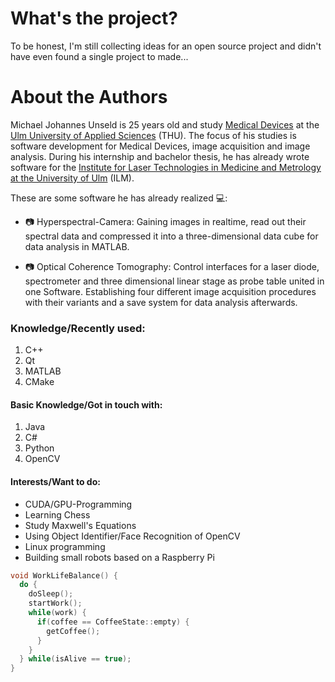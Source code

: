 What's the project?
=================

To be honest, I'm still collecting ideas for an open source project and didn't have even found a single project to made...

About the Authors
=================

Michael Johannes Unseld is 25 years old and study [Medical Devices](https://studium.hs-ulm.de/de/Seiten/Studiengang_MT.aspx)  at the [Ulm University of Applied Sciences](https://studium.hs-ulm.de/en) (THU). The focus of his studies is software development for Medical Devices, image acquisition and image analysis. During his internship and bachelor thesis, he has already wrote software for the [Institute for Laser Technologies in Medicine and Metrology at the University of Ulm](https://www.ilm-ulm.de/en/index.html) (ILM).

These are some software he has already realized :computer::

* :camera: Hyperspectral-Camera: Gaining images in realtime, read out their spectral data and compressed it into a three-dimensional data cube for data analysis in MATLAB.

* :camera: Optical Coherence Tomography: Control interfaces for a laser diode, spectrometer and three dimensional linear stage as probe table united in one Software. Establishing four different image acquisition procedures with their variants and a save system for data analysis afterwards.

### Knowledge/Recently used:

1. C++
2. Qt
3. MATLAB
4. CMake

#### Basic Knowledge/Got in touch with:

1. Java
2. C#
3. Python
4. OpenCV

#### Interests/Want to do:

* CUDA/GPU-Programming
* Learning Chess
* Study Maxwell's Equations
* Using Object Identifier/Face Recognition of OpenCV
* Linux programming
* Building small robots based on a Raspberry Pi

``` C++
void WorkLifeBalance() {
  do {
    doSleep();
    startWork();
    while(work) {
      if(coffee == CoffeeState::empty) {
        getCoffee();
      }
    }
  } while(isAlive == true);
}
```